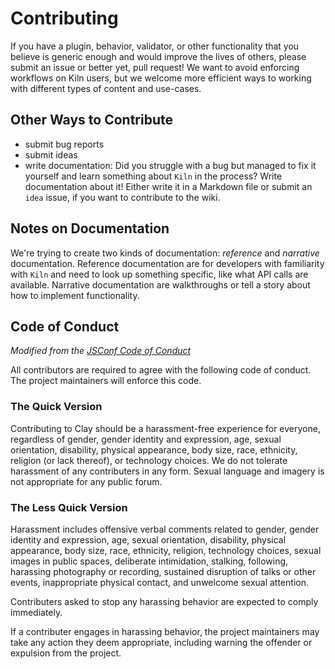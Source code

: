 Contributing
============

If you have a plugin, behavior, validator, or other functionality that you believe is generic enough and would improve the lives of others, please submit an issue or better yet, pull request! We want to avoid enforcing workflows on Kiln users, but we welcome more efficient ways to working with different types of content and use-cases.

## Other Ways to Contribute

- submit bug reports
- submit ideas
- write documentation: Did you struggle with a bug but managed to fix it yourself and learn something about `Kiln` in the process? Write documentation about it! Either write it in a Markdown file or submit an `idea` issue, if you want to contribute to the wiki.

## Notes on Documentation
We're trying to create two kinds of documentation: *reference* and *narrative* documentation. Reference documentation are for developers with familiarity with `Kiln` and need to look up something specific, like what API calls are available. Narrative documentation are walkthroughs or tell a story about how to implement functionality.


## Code of Conduct
*Modified from the [JSConf Code of Conduct](http://jsconf.com/codeofconduct.html)*

All contributors are required to agree with the following code of conduct. The project maintainers will enforce this code.

### The Quick Version

Contributing to Clay should be a harassment-free experience for everyone, regardless of gender, gender identity and expression, age, sexual orientation, disability, physical appearance, body size, race, ethnicity, religion (or lack thereof), or technology choices. We do not tolerate harassment of any contributers in any form. Sexual language and imagery is not appropriate for any public forum.

### The Less Quick Version

Harassment includes offensive verbal comments related to gender, gender identity and expression, age, sexual orientation, disability, physical appearance, body size, race, ethnicity, religion, technology choices, sexual images in public spaces, deliberate intimidation, stalking, following, harassing photography or recording, sustained disruption of talks or other events, inappropriate physical contact, and unwelcome sexual attention.

Contributers asked to stop any harassing behavior are expected to comply immediately.

If a contributer engages in harassing behavior, the project maintainers may take any action they deem appropriate, including warning the offender or expulsion from the project.
